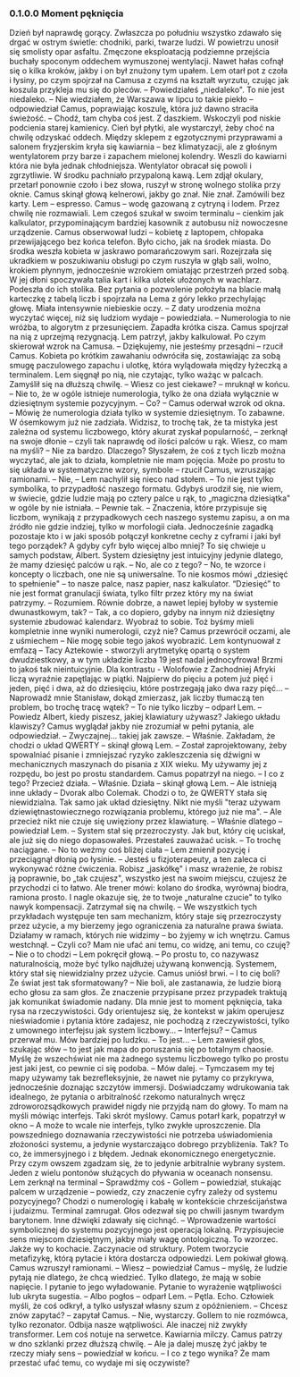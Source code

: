 ### 0.1.0.0 Moment pęknięcia

Dzień był naprawdę gorący. Zwłaszcza po południu wszystko zdawało się drgać w ostrym świetle: chodniki, parki, twarze ludzi. W powietrzu unosił się smolisty opar asfaltu. Zmęczone eksploatacją podziemne przejścia buchały spoconym oddechem wymuszonej wentylacji. Nawet hałas cofnął się o kilka kroków, jakby i on był znużony tym upałem.
Lem otarł pot z czoła i łysiny, po czym spojrzał na Camusa z czymś na kształt wyrzutu, czując jak koszula przykleja mu się do pleców.
– Powiedziałeś „niedaleko". To nie jest niedaleko.
– Nie wiedziałem, że Warszawa w lipcu to takie piekło – odpowiedział
Camus, poprawiając koszulę, która już dawno straciła świeżość. – Chodź, tam chyba coś jest. Z daszkiem.
Wskoczyli pod niskie podcienia starej kamienicy. Cień był płytki, ale wystarczył, żeby choć na chwilę odzyskać oddech. Między sklepem
z egzotycznymi przyprawami a salonem fryzjerskim kryła się kawiarnia – bez klimatyzacji, ale z głośnym wentylatorem przy barze i zapachem mielonej kolendry.
Weszli do kawiarni która nie była jednak chłodniejsza. Wentylator obracał się powoli i zgrzytliwie. W środku pachniało przypaloną kawą. Lem zdjął okulary, przetarł ponownie czoło i bez słowa, ruszył w stronę wolnego stolika przy oknie.
Camus skinął głową kelnerowi, jakby go znał. Nie znał. Zamówili bez karty. Lem – espresso. Camus – wodę gazowaną z cytryną i lodem.
Przez chwilę nie rozmawiali. Lem czegoś szukał w swoim terminalu – cienkim jak kalkulator, przypominającym bardziej kasownik z autobusu niż nowoczesne urządzenie. Camus obserwował ludzi – kobietę z laptopem, chłopaka przewijającego bez końca telefon. Było cicho, jak na środek miasta.
Do środka weszła kobieta w jaskrawo pomarańczowym sari. Rozejrzała się ukradkiem w poszukiwaniu obsługi po czym ruszyła w głąb sali, wolno, krokiem płynnym, jednocześnie wzrokiem omiatając przestrzeń przed sobą. W jej dłoni spoczywała talia kart i kilka ulotek ułożonych w wachlarz. Podeszła do ich stolika. Bez pytania o pozwolenie położyła na blacie małą karteczkę z tabelą liczb i spojrzała na Lema z góry lekko przechylając głowę. Miała intensywnie niebieskie oczy.
– Z daty urodzenia można wyczytać więcej, niż się ludziom wydaje – powiedziała. – Numerologia to nie wróżba, to algorytm z przesunięciem.
Zapadła krótka cisza. Camus spojrzał na nią z uprzejmą rezygnacją. Lem patrzył, jakby kalkulował. Po czym skierował wzrok na Camusa.
– Dziękujemy, nie jesteśmy przesądni – rzucił Camus.
Kobieta po krótkim zawahaniu odwróciła się, zostawiając za sobą smugę paczulowego zapachu i ulotkę, która wylądowała między łyżeczką a terminalem. Lem sięgnął po nią, nie czytając, tylko ważąc w palcach. Zamyślił się na dłuższą chwilę.
– Wiesz co jest ciekawe? – mruknął w końcu. – Nie to, że w ogóle istnieje numerologia, tylko że ona działa wyłącznie w dziesiętnym systemie pozycyjnym.
– Co? – Camus oderwał wzrok od okna.
– Mówię że numerologia działa tylko w systemie dziesiętnym. To zabawne. W ósemkowym już nie zadziała. Widzisz, to trochę tak, że ta mistyka jest zależna od systemu liczbowego, który akurat zyskał popularność, – zerknął na swoje dłonie – czyli tak naprawdę od ilości palców u rąk. Wiesz, co mam na myśli?
– Nie za bardzo. Dlaczego? Słyszałem, że coś z tych liczb można wyczytać, ale jak to działa, kompletnie nie mam pojęcia. Może po prostu to się układa w systematyczne wzory, symbole – rzucił Camus, wzruszając ramionami.
– Nie, – Lem nachylił się nieco nad stołem. – To nie jest tylko symbolika, to przypadłość naszego formatu. Gdybyś urodził się, nie wiem, w świecie, gdzie ludzie mają po cztery palce u rąk, to „magiczna dziesiątka" w ogóle by nie istniała.
– Pewnie tak.
– Znaczenia, które przypisuje się liczbom, wynikają z przypadkowych cech naszego systemu zapisu, a on ma źródło nie gdzie indziej, tylko w morfologii ciała. Jednocześnie zagadką pozostaje kto i w jaki sposób połączył konkretne cechy z cyframi i jaki był tego porządek? A gdyby cyfr było więcej albo mniej? To się chwieje u samych podstaw, Albert. System dziesiętny jest intuicyjny jedynie dlatego, że mamy dziesięć palców u rąk.
– No, ale co z tego?
– No, te wzorce i koncepty o liczbach, one nie są uniwersalne. To nie kosmos mówi „dziesięć to spełnienie" – to nasze palce, nasz papier, nasz kalkulator. “Dziesięć” to nie jest format granulacji świata, tylko filtr przez który my na świat patrzymy.
– Rozumiem. Równie dobrze, a nawet lepiej byłoby w systemie dwunastkowym, tak?
– Tak, a co dopiero, gdyby na innym niż dziesiętny systemie zbudować kalendarz. Wyobraź to sobie. Toż byśmy mieli kompletnie inne wyniki numerologii, czyż nie?
Camus przewrócił oczami, ale z uśmiechem – Nie mogę sobie tego jakoś wyobrazić.
Lem kontynuował z emfazą – Tacy Aztekowie - stworzyli arytmetykę opartą o system dwudziestkowy, a w tym układzie liczba 19 jest nadal jednocyfrowa! Brzmi to jakoś tak nieintuicyjnie. Dla kontrastu - Wolofowie z Zachodniej Afryki liczą wyraźnie zapętlając w piątki. Najpierw do pięciu a potem już pięć i jeden, pięć i dwa, aż do dziesięciu, które postrzegają jako dwa razy pięć…
– Naprowadź mnie Stanisław, dokąd zmierzasz, jak liczby tłumaczą ten problem, bo trochę tracę wątek?
– To nie tylko liczby – odparł Lem. – Powiedz Albert, kiedy piszesz, jakiej klawiatury używasz? Jakiego układu klawiszy?
Camus wyglądał jakby nie zrozumiał w pełni pytania, ale odpowiedział. – Zwyczajnej... takiej jak zawsze.
– Właśnie. Zakładam, że chodzi o układ QWERTY – skinął głową Lem. – Został zaprojektowany, żeby spowalniać pisanie i zmniejszać ryzyko zakleszczenia się dźwigni w mechanicznych maszynach do pisania z XIX wieku. My używamy jej z rozpędu, bo jest po prostu standardem.
Camus popatrzył na niego.
– I co z tego? Przecież działa.
– Właśnie. Działa – skinął głową Lem. – Ale istnieją inne układy – Dvorak albo Colemak. Chodzi o to, że QWERTY stała się niewidzialna. Tak samo jak układ dziesiętny. Nikt nie myśli "teraz używam dziewiętnastowiecznego rozwiązania problemu, którego już nie ma".
– Ale przecież nikt nie czuje się uwięziony przez klawiaturę.
– Właśnie dlatego – powiedział Lem. – System stał się przezroczysty. Jak but, który cię uciskał, ale już się do niego dopasowałeś. Przestałeś zauważać ucisk.
– To trochę naciągane.
– No to weźmy coś bliżej ciała – Lem zmienił pozycję i przeciągnął dłonią po łysinie. – Jesteś u fizjoterapeuty, a ten zaleca ci wykonywać różne ćwiczenia. Robisz „jaskółkę" i masz wrażenie, że robisz ją poprawnie, bo „tak czujesz", wszystko jest na swoim miejscu, czujesz że przychodzi ci to łatwo. Ale trener mówi: kolano do środka, wyrównaj biodra, ramiona prosto. I nagle okazuje się, że to twoje „naturalne czucie" to tylko nawyk kompensacji.
Zatrzymał się na chwilę.
– We wszystkich tych przykładach występuje ten sam mechanizm, który staje się przezroczysty przez użycie, a my bierzemy jego ograniczenia za naturalne prawa świata. Działamy w ramach, których nie widzimy – bo żyjemy w ich wnętrzu.
Camus westchnął.
– Czyli co? Mam nie ufać ani temu, co widzę, ani temu, co czuję?
– Nie o to chodzi – Lem pokręcił głową. – Po prostu to, co nazywasz naturalnością, może być tylko najdłużej używaną konwencją. Systemem, który stał się niewidzialny przez użycie.
Camus uniósł brwi.
– I to cię boli? Że świat jest tak sformatowany?
– Nie boli, ale zastanawia, że ludzie biorą echo głosu za sam głos. Że znaczenie przypisane przez przypadek traktują jak komunikat świadomie nadany. Dla mnie jest to moment pęknięcia, taka rysa na rzeczywistości. Gdy orientujesz się, że kontekst w jakim operujesz nieświadomie i pytania które zadajesz, nie pochodzą z rzeczywistości, tylko z umownego interfejsu jak system liczbowy…
– Interfejsu? – Camus przerwał mu. Mów bardziej po ludzku.
– To jest... – Lem zawiesił głos, szukając słów – to jest jak mapa do poruszania się po totalnym chaosie. Myślę że wszechświat nie ma żadnego systemu liczbowego tylko po prostu jest jaki jest, co pewnie ci się podoba.
– Mów dalej.
– Tymczasem my tej mapy używamy tak bezrefleksyjnie, że nawet nie pytamy co przykrywa, jednocześnie doznając szczytów immersji. Doświadczamy wdrukowania tak idealnego, że pytania o arbitralność rzekomo naturalnych wręcz zdroworozsądkowych prawideł nigdy nie przyjdą nam do głowy. To mam na myśli mówiąc interfejs. Taki skrót myślowy.
Camus potarł kark, popatrzył w okno – A może to wcale nie interfejs, tylko zwykłe uproszczenie. Dla powszedniego doznawania rzeczywistości nie potrzeba uświadomienia złożoności systemu, a jedynie wystarczająco dobrego przybliżenia. Tak? To co, że immersyjnego i z błędem. Jednak ekonomicznego energetycznie. Przy czym owszem zgadzam się, że to jedynie arbitralnie wybrany system. Jeden z wielu pontonów służących do pływania w oceanach nonsensu.
Lem zerknął na terminal – Sprawdźmy coś - Gollem – powiedział, stukając palcem w urządzenie – powiedz, czy znaczenie cyfry zależy od systemu pozycyjnego? Chodzi o numerologię i kabałę w kontekście chrześcijaństwa i judaizmu.
Terminal zamrugał. Głos odezwał się po chwili jasnym twardym barytonem. Inne dźwięki zdawały się cichnąć.
– Wprowadzenie wartości symbolicznej do systemu pozycyjnego jest operacją lokalną. Przypisujecie sens miejscom dziesiętnym, jakby miały wagę ontologiczną. To wzorzec. Jakże wy to kochacie. Zaczynacie od struktury. Potem tworzycie metafizykę, którą pytacie i która dostarcza odpowiedzi.
Lem pokiwał głową. Camus wzruszył ramionami.
– Wiesz – powiedział Camus – myślę, że ludzie pytają nie dlatego, że chcą wiedzieć. Tylko dlatego, że mają w sobie napięcie. I pytanie to jego wyładowanie. Pytanie to wyrażenie wątpliwości lub ukryta sugestia.
– Albo pogłos – odparł Lem. – Pętla. Echo. Człowiek myśli, że coś odkrył, a tylko usłyszał własny szum z opóźnieniem.
– Chcesz znów zapytać? – zapytał Camus.
– Nie, wystarczy. Gollem to nie rozmówca, tylko rezonator. Odbija nasze wątpliwości. Ale inaczej niż zwykły transformer.
Lem coś notuje na serwetce. Kawiarnia milczy. Camus patrzy w dno szklanki przez dłuższą chwilę.
– Ale ja dalej muszę żyć jakby te rzeczy miały sens – powiedział w końcu. – I co z tego wynika? Że mam przestać ufać temu, co wydaje mi się oczywiste?
